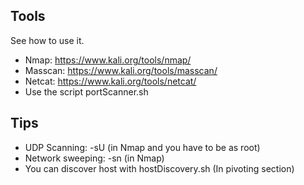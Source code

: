 ## Tools
See how to use it.

* Nmap: https://www.kali.org/tools/nmap/
* Masscan: https://www.kali.org/tools/masscan/
* Netcat: https://www.kali.org/tools/netcat/
* Use the script portScanner.sh

## Tips
* UDP Scanning: -sU (in Nmap and you have to be as root)
* Network sweeping: -sn (in Nmap)
* You can discover host with hostDiscovery.sh (In pivoting section)
